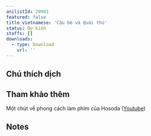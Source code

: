 ```yaml
---
anilistId: 20981
featured: false
title_vietnamese: 'Cậu bé và Quái thú'
status: Dự kiến
staffs: []
downloads:
  - type: Download
    url: ''
---
```

## Chú thích dịch



## Tham khảo thêm

Một chút về phong cách làm phim của Hosoda ([Youtube](https://www.youtube.com/watch?v=HYcLFVt5uSo&list=PLCXF1KKmIrNMR4VxIy6cNeA-wz2a39kJt&ab_channel=Furin))

## Notes
